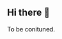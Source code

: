 ## Hi there 👋

<!--
**NaradaThomas/NaradaThomas** is a ✨ _special_ ✨ repository because its `README.md` (this file) appears on his GitHub profile. This is his first ever respository and README.md file.

Excited for my journey I am taking alongside my other travels! 
-->
To be conituned.
